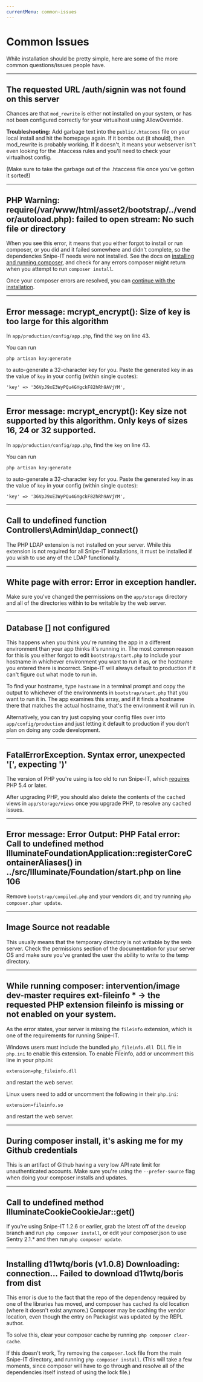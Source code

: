 ```yaml
---
currentMenu: common-issues
---
```


# Common Issues

<div id="generated-toc" class="generate_from_h2"></div>

While installation should be pretty simple, here are some of the more common questions/issues people have.

-----

## The requested URL /auth/signin was not found on this server
Chances are that `mod_rewrite` is either not installed on your system, or has not been configured correctly for your virtualhost using AllowOverride.

__Troubleshooting:__
Add garbage text into the `public/.htaccess` file on your local install and hit the homepage again. If it bombs out (it should), then mod_rewrite is probably working. If it doesn't, it means your webserver isn't even looking for the .htaccess rules and you'll need to check your virtualhost config.

(Make sure to take the garbage out of the .htaccess file once you've gotten it sorted!)

-----

## PHP Warning: require(/var/www/html/asset2/bootstrap/../vendor/autoload.php): failed to open stream: No such file or directory

When you see this error, it means that you either forgot to install or run composer, or you did and it failed somewhere and didn't complete, so the dependencies Snipe-IT needs were not installed. See the docs on <a href="installation/composer.html">installing and running composer</a>, and check for any errors composer might return when you attempt to run `composer install`.

Once your composer errors are resolved, you can <a href="installation/command-line.html">continue with the installation</a>.

-----

## Error message: mcrypt_encrypt(): Size of key is too large for this algorithm

In `app/production/config/app.php`, find the `key` on line 43.

You can run

```
php artisan key:generate
```

to auto-generate a 32-character key for you. Paste the generated key in as the value of `key` in your config (within single quotes):

```
'key' => '36VpJ9xE3WyPQu4GYgckF82hRh9AVjYM',
```

-----

## Error message: mcrypt_encrypt(): Key size not supported by this algorithm. Only keys of sizes 16, 24 or 32 supported.

In `app/production/config/app.php`, find the `key` on line 43.

You can run

```
php artisan key:generate
```

to auto-generate a 32-character key for you. Paste the generated key in as the value of `key` in your config (within single quotes):

```
'key' => '36VpJ9xE3WyPQu4GYgckF82hRh9AVjYM',
```

-----

## Call to undefined function Controllers\Admin\ldap_connect()

The PHP LDAP extension is not installed on your server. While this extension is not required for all Snipe-IT installations, it must be installed if you wish to use any of the LDAP functionality. 

-----


## White page with error: Error in exception handler.

Make sure you've changed the permissions on the `app/storage` directory and all of the directories within to be writable by the web server.

-----

## Database [] not configured

This happens when you think you're running the app in a different environment than your app thinks it's running in. The most common reason for this is you either forgot to edit `bootstrap/start.php` to include your hostname in whichever environment you want to run it as, or the hostname you entered there is incorrect.
Snipe-IT will always default to production if it can't figure out what mode to run in.

To find your hostname, type `hostname` in a terminal prompt and copy the output to whichever of the environments in `bootstrap/start.php` that you want to run it in. The app examines this array, and if it finds a hostname there that matches the actual hostname, that's the environment it will run in.

Alternatively, you can try just copying your config files over into `app/config/production` and just letting it default to production if you don't plan on doing any code development.

-----

## FatalErrorException. Syntax error, unexpected '[', expecting ')'

The version of PHP you're using is too old to run Snipe-IT, which [requires](requirements.html) PHP 5.4 or later.

After upgrading PHP, you should also delete the contents of the cached views in `app/storage/views` once you upgrade PHP, to resolve any cached issues.

-----

## Error message: Error Output: PHP Fatal error: Call to undefined method IlluminateFoundationApplication::registerCoreContainerAliases() in ../src/Illuminate/Foundation/start.php on line 106

Remove `bootstrap/compiled.php` and your vendors dir, and try running `php composer.phar update`.

-----

## Image Source not readable

This usually means that the temporary directory is not writable by the web server. Check the permissions section of the documentation for your server OS and make sure you've granted the user the ability to write to the temp directory.

-----

## While running composer: intervention/image dev-master requires ext-fileinfo * -> the requested PHP extension fileinfo is missing or not enabled on your system.

As the error states, your server is missing the `fileinfo` extension, which is one of the requirements for running Snipe-IT.

Windows users must include the bundled `php_fileinfo.dll `DLL file in `php.ini` to enable this extension. To enable Fileinfo, add or uncomment this line in your php.ini:

```
extension=php_fileinfo.dll
```

and restart the web server.

Linux users need to add or uncomment the following in their `php.ini`:

```
extension=fileinfo.so
```

and restart the web server.

-----

## During composer install, it's asking me for my Github credentials

This is an artifact of Github having a very low API rate limit for unauthenticated accounts. Make sure you're using the `--prefer-source` flag when doing your composer installs and updates.

-----

## Call to undefined method IlluminateCookieCookieJar::get()

If you're using Snipe-IT 1.2.6 or earlier, grab the latest off of the develop branch and run `php composer install`, or edit your composer.json to use Sentry 2.1.* and then run `php composer update`.

-----

## Installing d11wtq/boris (v1.0.8) Downloading: connection... Failed to download d11wtq/boris from dist

This error is due to the fact that the repo of the dependency required by one of the libraries has moved, and composer has cached its old location (where it doesn't exist anymore.) Composer may be caching the vendor location, even though the entry on Packagist was updated by the REPL author.

To solve this, clear your composer cache by running `php composer clear-cache`.

If this doesn't work, Try removing the `composer.lock` file from the main Snipe-IT directory, and running `php composer install`. (This will take a few moments, since composer will have to go through and resolve all of the dependencies itself instead of using the lock file.)
